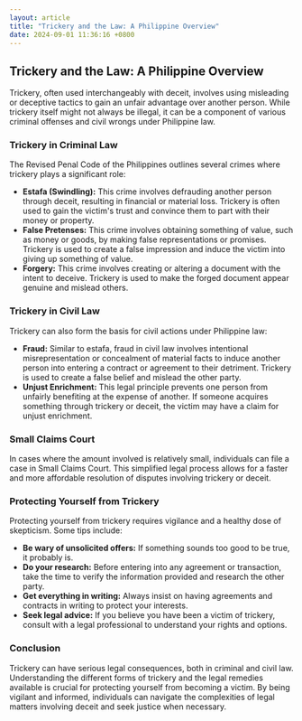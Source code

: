 ```yaml
---
layout: article
title: "Trickery and the Law: A Philippine Overview"
date: 2024-09-01 11:36:16 +0800
---
```


<h2>Trickery and the Law: A Philippine Overview</h2>
<p>Trickery, often used interchangeably with deceit, involves using misleading or deceptive tactics to gain an unfair advantage over another person. While trickery itself might not always be illegal, it can be a component of various criminal offenses and civil wrongs under Philippine law.</p>

<h3>Trickery in Criminal Law</h3>
<p>The Revised Penal Code of the Philippines outlines several crimes where trickery plays a significant role:</p>
<ul>
  <li><strong>Estafa (Swindling):</strong> This crime involves defrauding another person through deceit, resulting in financial or material loss. Trickery is often used to gain the victim's trust and convince them to part with their money or property.</li>
  <li><strong>False Pretenses:</strong> This crime involves obtaining something of value, such as money or goods, by making false representations or promises. Trickery is used to create a false impression and induce the victim into giving up something of value.</li>
  <li><strong>Forgery:</strong> This crime involves creating or altering a document with the intent to deceive. Trickery is used to make the forged document appear genuine and mislead others.</li>
</ul>

<h3>Trickery in Civil Law</h3>
<p>Trickery can also form the basis for civil actions under Philippine law:</p>
<ul>
  <li><strong>Fraud:</strong> Similar to estafa, fraud in civil law involves intentional misrepresentation or concealment of material facts to induce another person into entering a contract or agreement to their detriment. Trickery is used to create a false belief and mislead the other party.</li>
  <li><strong>Unjust Enrichment:</strong> This legal principle prevents one person from unfairly benefiting at the expense of another. If someone acquires something through trickery or deceit, the victim may have a claim for unjust enrichment.</li>
</ul>

<h3>Small Claims Court</h3>
<p>In cases where the amount involved is relatively small, individuals can file a case in Small Claims Court. This simplified legal process allows for a faster and more affordable resolution of disputes involving trickery or deceit.</p>

<h3>Protecting Yourself from Trickery</h3>
<p>Protecting yourself from trickery requires vigilance and a healthy dose of skepticism. Some tips include:</p>
<ul>
  <li><strong>Be wary of unsolicited offers:</strong> If something sounds too good to be true, it probably is.</li>
  <li><strong>Do your research:</strong> Before entering into any agreement or transaction, take the time to verify the information provided and research the other party.</li>
  <li><strong>Get everything in writing:</strong> Always insist on having agreements and contracts in writing to protect your interests.</li>
  <li><strong>Seek legal advice:</strong> If you believe you have been a victim of trickery, consult with a legal professional to understand your rights and options.</li>
</ul>

<h3>Conclusion</h3>
<p>Trickery can have serious legal consequences, both in criminal and civil law. Understanding the different forms of trickery and the legal remedies available is crucial for protecting yourself from becoming a victim. By being vigilant and informed, individuals can navigate the complexities of legal matters involving deceit and seek justice when necessary.</p>